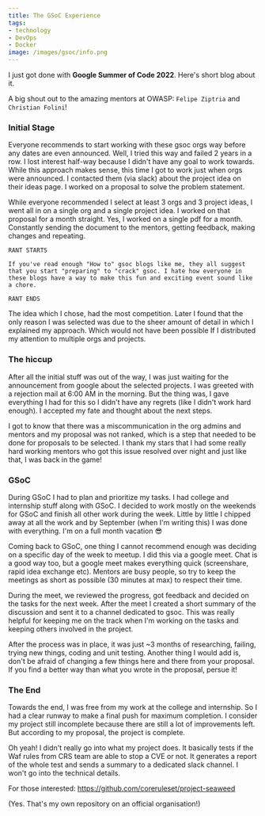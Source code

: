```yaml
---
title: The GSoC Experience
tags:
- technology
- DevOps
- Docker
image: /images/gsoc/info.png
---
```


I just got done with **Google Summer of Code 2022**. Here's short blog about it.

<!--more-->

A big shout out to the amazing mentors at OWASP: `Felipe Ziptria` and `Christian Folini`!

### Initial Stage

Everyone recommends to start working with these gsoc orgs way before any dates are even announced. Well, I tried this way and failed 2 years in a row. I lost interest half-way because I didn't have any goal to work towards. While this approach makes sense, this time I got to work just when orgs were announced. I contacted them (via slack) about the project idea on their ideas page. I worked on a proposal to solve the problem statement.

While everyone recommended I select at least 3 orgs and 3 project ideas, I went all in on a single org and a single project idea. I worked on that proposal for a month straight. Yes, I worked on a single pdf for a month. Constantly sending the document to the mentors, getting feedback, making changes and repeating.

```
RANT STARTS

If you've read enough "How to" gsoc blogs like me, they all suggest that you start "preparing" to "crack" gsoc. I hate how everyone in these blogs have a way to make this fun and exciting event sound like a chore. 

RANT ENDS
```

The idea which I chose, had the most competition. Later I found that the only reason I was selected was due to the sheer amount of detail in which I explained my approach. Which would not have been possible If I distributed my attention to multiple orgs and projects.

### The hiccup

After all the initial stuff was out of the way, I was just waiting for the announcement from google about the selected projects. I was greeted with a rejection mail at 6:00 AM in the morning. But the thing was, I gave everything I had for this so I didn't have any regrets (like I didn't work hard enough). I accepted my fate and thought about the next steps. 

I got to know that there was a miscommunication in the org admins and mentors and my proposal was not ranked, which is a step that needed to be done for proposals to be selected. I thank my stars that I had some really hard working mentors who got this issue resolved over night and just like that, I was back in the game!

### GSoC

During GSoC I had to plan and prioritize my tasks. I had college and internship stuff along with GSoC. I decided to work mostly on the weekends for GSoC and finish all other work during the week. Little by little I chipped away at all the work and by September (when I'm writing this) I was done with everything. I'm on a full month vacation 😎

Coming back to GSoC, one thing I cannot recommend enough was deciding on a specific day of the week to meetup. I did this via a google meet. Chat is a good way too, but a google meet makes everything quick (screenshare, rapid idea exchange etc). Mentors are busy people, so try to keep the meetings as short as possible (30 minutes at max) to respect their time. 

During the meet, we reviewed the progress, got feedback and decided on the tasks for the next week. After the meet I created a short summary of the discussion and sent it to a channel dedicated to gsoc. This was really helpful for keeping me on the track when I'm working on the tasks and keeping others involved in the project.

After the process was in place, it was just ~3 months of researching, failing, trying new things, coding and unit testing. Another thing I would add is, don't be afraid of changing a few things here and there from your proposal. If you find a better way than what you wrote in the proposal, persue it! 

### The End

Towards the end, I was free from my work at the college and internship. So I had a clear runway to make a final push for maximum completion. I consider my project still incomplete because there are still a lot of improvements left. But according to my proposal, the project is complete.

Oh yeah! I didn't really go into what my project does. It basically tests if the Waf rules from CRS team are able to stop a CVE or not. It generates a report of the whole test and sends a summary to a dedicated slack channel. I won't go into the technical details. 

For those interested: https://github.com/coreruleset/project-seaweed

(Yes. That's my own repository on an official organisation!)


